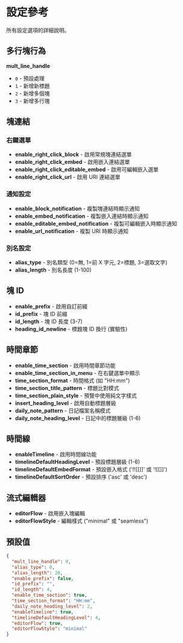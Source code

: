 # 設定參考

所有設定選項的詳細說明。

## 多行塊行為

**mult_line_handle**
- `0` - 預設處理
- `1` - 新增新標題
- `2` - 新增多個塊
- `3` - 新增多行塊

## 塊連結

### 右鍵選單
- **enable_right_click_block** - 啟用常規塊連結選單
- **enable_right_click_embed** - 啟用嵌入連結選單
- **enable_right_click_editable_embed** - 啟用可編輯嵌入選單
- **enable_right_click_url** - 啟用 URI 連結選單

### 通知設定
- **enable_block_notification** - 複製塊連結時顯示通知
- **enable_embed_notification** - 複製嵌入連結時顯示通知
- **enable_editable_embed_notification** - 複製可編輯嵌入時顯示通知
- **enable_url_notification** - 複製 URI 時顯示通知

### 別名設定
- **alias_type** - 別名類型 (0=無, 1=前 X 字元, 2=標題, 3=選取文字)
- **alias_length** - 別名長度 (1-100)

## 塊 ID

- **enable_prefix** - 啟用自訂前綴
- **id_prefix** - 塊 ID 前綴
- **id_length** - 塊 ID 長度 (3-7)
- **heading_id_newline** - 標題塊 ID 換行 (實驗性)

## 時間章節

- **enable_time_section** - 啟用時間章節功能
- **enable_time_section_in_menu** - 在右鍵選單中顯示
- **time_section_format** - 時間格式 (如 "HH:mm")
- **time_section_title_pattern** - 標題比對模式
- **time_section_plain_style** - 預覽中使用純文字樣式
- **insert_heading_level** - 啟用自動標題層級
- **daily_note_pattern** - 日記檔案名稱模式
- **daily_note_heading_level** - 日記中的標題層級 (1-6)

## 時間線

- **enableTimeline** - 啟用時間線功能
- **timelineDefaultHeadingLevel** - 預設標題層級 (1-6)
- **timelineDefaultEmbedFormat** - 預設嵌入格式 ('!![[]]' 或 '![[]]')
- **timelineDefaultSortOrder** - 預設排序 ('asc' 或 'desc')

## 流式編輯器

- **editorFlow** - 啟用嵌入塊編輯
- **editorFlowStyle** - 編輯樣式 ("minimal" 或 "seamless")

## 預設值

```json
{
  "mult_line_handle": 0,
  "alias_type": 0,
  "alias_length": 20,
  "enable_prefix": false,
  "id_prefix": "",
  "id_length": 4,
  "enable_time_section": true,
  "time_section_format": "HH:mm",
  "daily_note_heading_level": 2,
  "enableTimeline": true,
  "timelineDefaultHeadingLevel": 4,
  "editorFlow": true,
  "editorFlowStyle": "minimal"
}
```